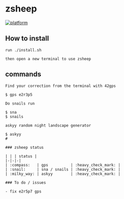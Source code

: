 # zsheep

[![platform](https://img.shields.io/badge/platform-linux%20macos-blue)]()

<!---
:warning: zsheep is under maintenance baaa everything can blaaw up :warning:
-->

## How to install

```
run ./install.sh

then open a new terminal to use zsheep
```

## commands

```
Find your correction from the terminal with 42gps

$ gps e2r3p5
```

```
Do snails run

$ sna
$ snails
```

```
askyy random night landscape generator

$ askyy
#

### zsheep status

| | | status |
|-|-|-|
| :compass:   | gps          | :heavy_check_mark: |
| :snail:     | sna / snails | :heavy_check_mark: |
| :milky_way: | askyy        | :heavy_check_mark: |

### To do / issues

- fix e2r5p7 gps
